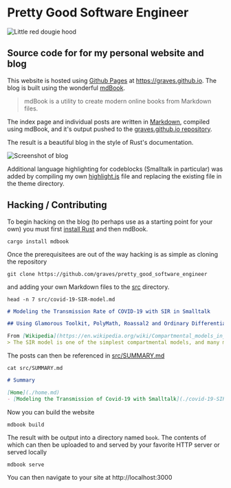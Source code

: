 # Pretty Good Software Engineer

![Little red dougie hood](https://i.imgur.com/GXTiRn4.jpg)

## Source code for for my personal website and blog

This website is hosted using [Github Pages](https://pages.github.com/) at https://graves.github.io. The blog is built using the wonderful [mdBook](https://github.com/rust-lang/mdBook).

> mdBook is a utility to create modern online books from Markdown files.

The index page and individual posts are written in [Markdown](https://github.com/adam-p/markdown-here/wiki/Markdown-Cheatsheet), compiled using mdBook, and it's output pushed to the [graves.github.io repository](https://github.com/graves/graves.github.io).

The result is a beautiful blog in the style of Rust's documentation.

![Screenshot of blog](https://i.imgur.com/QiMtzdC.png)

Additional language highlighting for codeblocks (Smalltalk in particular) was added by compiling my own [highlight.js](https://highlightjs.org/) file and replacing the existing file in the theme directory.

## Hacking / Contributing

To begin hacking on the blog (to perhaps use as a starting point for your own) you must first [install Rust](https://www.rust-lang.org/tools/install) and then mdBook.

`cargo install mdbook`

Once the prerequisitees are out of the way hacking is as simple as cloning the repository

`git clone https://github.com/graves/pretty_good_software_engineer`

 and adding your own Markdown files to the [src](src) directory.

`head -n 7 src/covid-19-SIR-model.md `
```markdown
# Modeling the Transmission Rate of COVID-19 with SIR in Smalltalk

## Using Glamorous Toolkit, PolyMath, Roassal2 and Ordinary Differential Equations

From [Wikipedia](https://en.wikipedia.org/wiki/Compartmental_models_in_epidemiology#The_SIR_model):
> The SIR model is one of the simplest compartmental models, and many models are derivatives of this basic form. The model consists of three compartments: S for the number of susceptible, I for the number of infectious, and R for the number of recovered or deceased (or immune) individuals. This model is reasonably predictive[citation needed] for infectious diseases that are transmitted from human to human, and where recovery confers lasting resistance, such as measles, mumps and rubella.
```
 
 The posts can then be referenced in [src/SUMMARY.md](src/SUMMARY.md)

`cat src/SUMMARY.md`
 ```markdown
# Summary

[Home](./home.md)
- [Modeling the Transmission of Covid-19 with Smalltalk](./covid-19-SIR-model.md)
```

Now you can build the website

`mdbook build`

The result with be output into a directory named `book`. The contents of which can then be uploaded to and served by your favorite HTTP server or served locally

`mdbook serve`

You can then navigate to your site at http://localhost:3000
